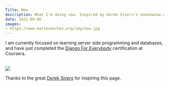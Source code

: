 ```yaml
---
Title: Now
description: What I'm doing now. Inspired by Derek Sivers's nownownow.com project.
date: 2021-09-06
images:
- https://www.mariosanchez.org/img/now.jpg
---
```


I am currently focused on learning server side programming and databases, and have just completed the [Django For Everybody](https://coursera.org/share/0168b3865fa7c7107114726e339d71a6) certification at Coursera.

<br />

<img src="/img/now.jpg" class="gallery large">

Thanks to the great [Derek Sivers](http://sivers.org/nowff) for inspiring this page.
